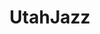 ---
title: UtahJazz
crosslinks:
- smallmarketsurvivor
- livven
- heat
- LAClippers
- memphisgrizzlies
- ledootgeneration
- Mariners
- excgarated
- straya
- sixers
- ripcity
- torontoraptors
- conspiracies
- mildlyinteresting
- supremeclothing
- GreenLattice
- warriors
- CFB
- washingtonwizards
---